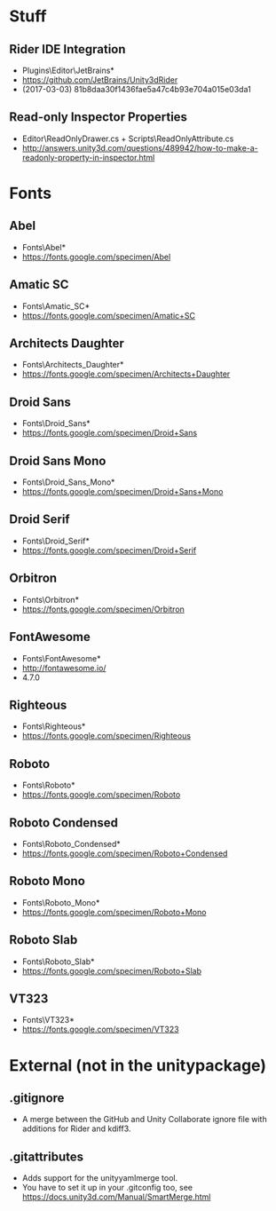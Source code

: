 # Stuff

## Rider IDE Integration
- Plugins\Editor\JetBrains\*
- https://github.com/JetBrains/Unity3dRider
- (2017-03-03) 81b8daa30f1436fae5a47c4b93e704a015e03da1

## Read-only Inspector Properties
- Editor\ReadOnlyDrawer.cs + Scripts\ReadOnlyAttribute.cs
- http://answers.unity3d.com/questions/489942/how-to-make-a-readonly-property-in-inspector.html

# Fonts

## Abel
- Fonts\Abel\*
- https://fonts.google.com/specimen/Abel

## Amatic SC
- Fonts\Amatic_SC\*
- https://fonts.google.com/specimen/Amatic+SC

## Architects Daughter
- Fonts\Architects_Daughter\*
- https://fonts.google.com/specimen/Architects+Daughter

## Droid Sans
- Fonts\Droid_Sans\*
- https://fonts.google.com/specimen/Droid+Sans

## Droid Sans Mono
- Fonts\Droid_Sans_Mono\*
- https://fonts.google.com/specimen/Droid+Sans+Mono

## Droid Serif
- Fonts\Droid_Serif\*
- https://fonts.google.com/specimen/Droid+Serif

## Orbitron
- Fonts\Orbitron\*
- https://fonts.google.com/specimen/Orbitron

## FontAwesome
- Fonts\FontAwesome\*
- http://fontawesome.io/
- 4.7.0

## Righteous
- Fonts\Righteous\*
- https://fonts.google.com/specimen/Righteous

## Roboto
- Fonts\Roboto\*
- https://fonts.google.com/specimen/Roboto

## Roboto Condensed
- Fonts\Roboto_Condensed\*
- https://fonts.google.com/specimen/Roboto+Condensed

## Roboto Mono
- Fonts\Roboto_Mono\*
- https://fonts.google.com/specimen/Roboto+Mono

## Roboto Slab
- Fonts\Roboto_Slab\*
- https://fonts.google.com/specimen/Roboto+Slab

## VT323
- Fonts\VT323\*
- https://fonts.google.com/specimen/VT323

# External (not in the unitypackage)

## .gitignore
- A merge between the GitHub and Unity Collaborate ignore file with additions for Rider and kdiff3.

## .gitattributes
- Adds support for the unityyamlmerge tool.
- You have to set it up in your .gitconfig too, see https://docs.unity3d.com/Manual/SmartMerge.html
